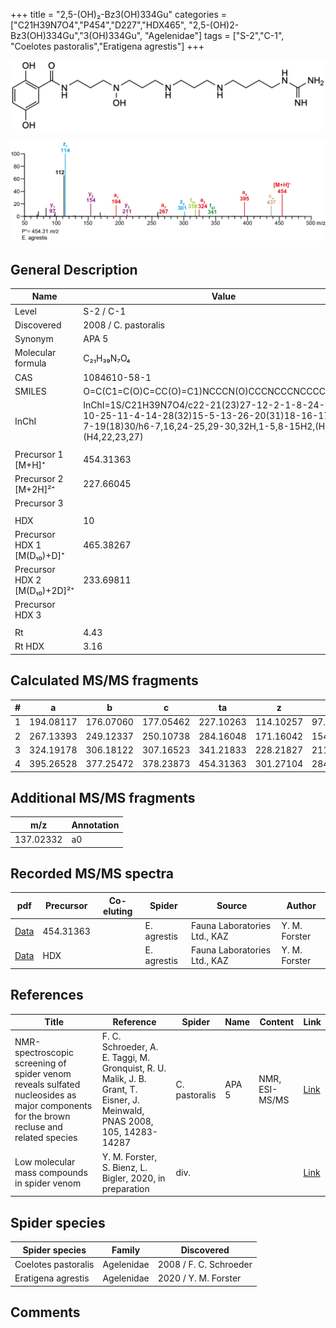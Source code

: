 +++
title = "2,5-(OH)₂-Bz3(OH)334Gu"
categories = ["C21H39N7O4","P454","D227","HDX465",
"2,5-(OH)2-Bz3(OH)334Gu","3(OH)334Gu",
"Agelenidae"]
tags = ["S-2","C-1",
"Coelotes pastoralis","Eratigena agrestis"]
+++

![](/img/2-5-OH2-Bz3(OH)334Gu.png)

![](/img_MSMS/454_2-5-OH2-Bz3(OH)334Gu_Ea.png?classes=border)

## General Description

| Name                       | Value                |
|----------------------------|----------------------|
| Level                      | S-2 / C-1            |
| Discovered                 | 2008 / C. pastoralis |
| Synonym                    | APA 5                |
| Molecular formula          | C₂₁H₃₉N₇O₄           |
| CAS                        | 1084610-58-1         |
| SMILES | O=C(C1=C(O)C=CC(O)=C1)NCCCN(O)CCCNCCCNCCCCNC(N)=N  |
| InChI  | InChI=1S/C21H39N7O4/c22-21(23)27-12-2-1-8-24-9-3-10-25-11-4-14-28(32)15-5-13-26-20(31)18-16-17(29)6-7-19(18)30/h6-7,16,24-25,29-30,32H,1-5,8-15H2,(H,26,31)(H4,22,23,27)  |
|                            |                      |
| Precursor 1 [M+H]⁺       | 454.31363      |
| Precursor 2 [M+2H]²⁺        | 227.66045       |
| Precursor 3                |                      |
|                            |                      |
| HDX                        | 10                   |
| Precursor HDX 1 [M(D₁₀)+D]⁺   | 465.38267            |
| Precursor HDX 2 [M(D₁₀)+2D]²⁺ | 233.69811            |
| Precursor HDX 3            |                      |
|                            |                      |
| Rt                         | 4.43                     |
| Rt HDX                     | 3.16                     |

## Calculated MS/MS fragments

| # | a         | b         | c         | ta        | z         | y         | tz        |
|---|-----------|-----------|-----------|-----------|-----------|-----------|-----------|
| 1 | 194.08117 | 176.07060 | 177.05462 | 227.10263 | 114.10257 | 97.07602 | 131.12912 |
| 2 | 267.13393 | 249.12337 | 250.10738 | 284.16048 | 171.16042 | 154.13387 | 188.18697 |
| 3 | 324.19178 | 306.18122 | 307.16523 | 341.21833 | 228.21827 | 211.19172 | 261.23974 |
| 4 | 395.26528 | 377.25472 | 378.23873 | 454.31363 | 301.27104 | 284.24449 | 318.29759 |

## Additional MS/MS fragments

| m/z       | Annotation |
|-----------|------------|
| 137.02332 | a0         |

## Recorded MS/MS spectra

| pdf | Precursor | Co-eluting | Spider | Source | Author |
|-----|-----------|------------|--------|--------|--------|
| [Data](/pdf/E-agrestis/454_2-5-OH2-Bz3(OH)334Gu_Ea.pdf) | 454.31363 |            | E. agrestis | Fauna Laboratories Ltd., KAZ | Y. M. Forster |
| [Data](/pdf/E-agrestis/454_2-5-OH2-Bz3(OH)334Gu_Ea_HDX.pdf) | HDX |            | E. agrestis | Fauna Laboratories Ltd., KAZ | Y. M. Forster |

## References

| Title     | Reference   | Spider    | Name   | Content  | Link |
|-----------|-------------|-----------|--------|----------|-----|
| NMR-spectroscopic screening of spider venom reveals sulfated nucleosides as major components for the brown recluse and related species| F. C. Schroeder, A. E. Taggi, M. Gronquist, R. U. Malik, J. B. Grant, T. Eisner, J. Meinwald, PNAS 2008, 105, 14283-14287 | C.  pastoralis | APA 5 | NMR, ESI-MS/MS | [Link](https://www.pnas.org/content/105/38/14283.abstract) |
| Low molecular mass compounds in spider venom      | Y. M. Forster, S. Bienz, L. Bigler, 2020, in preparation          | div.       |   |   | [Link](unknown) |

## Spider species

| Spider species      | Family     | Discovered             |
|---------------------|------------|------------------------|
| Coelotes pastoralis | Agelenidae | 2008 / F. C. Schroeder |
| Eratigena agrestis | Agelenidae | 2020 / Y. M. Forster |

## Comments